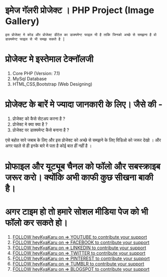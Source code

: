 # इमेज गॅलरी प्रोजेक्ट । PHP Project (Image Gallery)

    इस प्रोजेक्ट मे कोड और प्रोजेक्ट डीटेल का डाक्यमेन्ट फाइल भी है ताकि जिनको अच्छे से समझना है वो डाक्यमेन्ट फाइल से भी समझ सकते है |

# प्रोजेक्ट मे इस्तेमाल टेक्नॉलजी 

1. Core PHP (Version: 7.1)
2. MySql Database
3. HTML,CSS,Bootstrap (Web Designing)

# प्रोजेक्ट के बारें मे ज्यादा जानकारी के लिए। जैसे की  -

1. प्रोजेक्ट को कैसे सेटअप करना है ?
2. प्रोजेक्ट मे क्या क्या है ?
3. प्रोजेक्ट पर डाक्यमेन्ट कैसे बनाना है ?

एसे बहोत सारे जबाब के लिए और इस प्रोजेक्ट को अच्छे से समझने के लिए विडिओ को जरूर देखो । 
और अगर पहले से ही इनके बारे मे पता है कोई बात हीं नहीं है । 

# प्रोफाइल और यूट्यूब चैनल को फॉलो और सबस्क्राइब जरूर करो। क्योंकि अभी काफी कुछ सीखना बाकी है। 

# अगर टाइम हो तो हमारे सोशल मीडिया पेज को भी फॉलो कर सकते हो। 

1. [FOLLOW heyKyaKaru on => YOUTUBE to contribute your support](https://www.youtube.com/channel/UCphs2JfmIClR62wbyf76HDg/featured?view_as=subscriber)
2. [FOLLOW heyKyaKaru on => FACEBOOK to contribute your support](https://www.facebook.com/heykyakaru/)
3. [FOLLOW heyKyaKaru on => LINKEDIN to contribute your support](https://www.linkedin.com/in/heykyakaru/)
4. [FOLLOW heyKyaKaru on => TWITTER to contribute your support](https://twitter.com/heykyakaru)
5. [FOLLOW heyKyaKaru on => PINTEREST to contribute your support](https://in.pinterest.com/heykyakaru/)
6. [FOLLOW heyKyaKaru on => TUMBLR to contribute your support](https://www.tumblr.com/settings/blog/heykyakaru)
7. [FOLLOW heyKyaKaru on => BLOGSPOT to contribute your support](https://heykyakaru.blogspot.com/)


